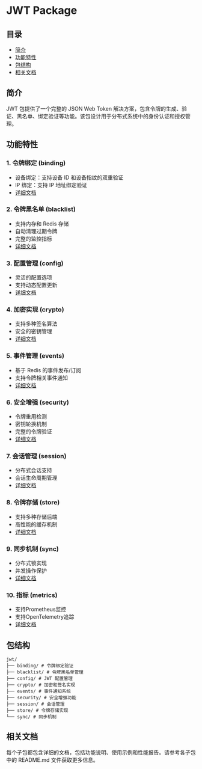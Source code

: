 # JWT Package

## 目录
- [简介](#简介)
- [功能特性](#功能特性)
- [包结构](#包结构)
- [相关文档](#相关文档)

## 简介
JWT 包提供了一个完整的 JSON Web Token 解决方案，包含令牌的生成、验证、黑名单、绑定验证等功能。该包设计用于分布式系统中的身份认证和授权管理。

## 功能特性

### 1. 令牌绑定 (binding)
- 设备绑定：支持设备 ID 和设备指纹的双重验证
- IP 绑定：支持 IP 地址绑定验证
- [详细文档](binding/README.md)

### 2. 令牌黑名单 (blacklist)
- 支持内存和 Redis 存储
- 自动清理过期令牌
- 完整的监控指标
- [详细文档](blacklist/README.md)

### 3. 配置管理 (config)
- 灵活的配置选项
- 支持动态配置更新
- [详细文档](config/README.md)

### 4. 加密实现 (crypto)
- 支持多种签名算法
- 安全的密钥管理
- [详细文档](crypto/README.md)

### 5. 事件管理 (events)
- 基于 Redis 的事件发布/订阅
- 支持令牌相关事件通知
- [详细文档](events/README.md)

### 6. 安全增强 (security)
- 令牌重用检测
- 密钥轮换机制
- 完整的令牌验证
- [详细文档](security/README.md)

### 7. 会话管理 (session)
- 分布式会话支持
- 会话生命周期管理
- [详细文档](session/README.md)

### 8. 令牌存储 (store)
- 支持多种存储后端
- 高性能的缓存机制
- [详细文档](store/README.md)

### 9. 同步机制 (sync)
- 分布式锁实现
- 并发操作保护
- [详细文档](sync/README.md)


### 10. 指标 (metrics)
- 支持Prometheus监控
- 支持OpenTelemetry追踪
- [详细文档](metrics/README.md)

## 包结构

```
jwt/
├── binding/ # 令牌绑定验证
├── blacklist/ # 令牌黑名单管理
├── config/ # JWT 配置管理
├── crypto/ # 加密和签名实现
├── events/ # 事件通知系统
├── security/ # 安全增强功能
├── session/ # 会话管理
├── store/ # 令牌存储实现
└── sync/ # 同步机制
```

## 相关文档
每个子包都包含详细的文档，包括功能说明、使用示例和性能报告。请参考各子包中的 README.md 文件获取更多信息。